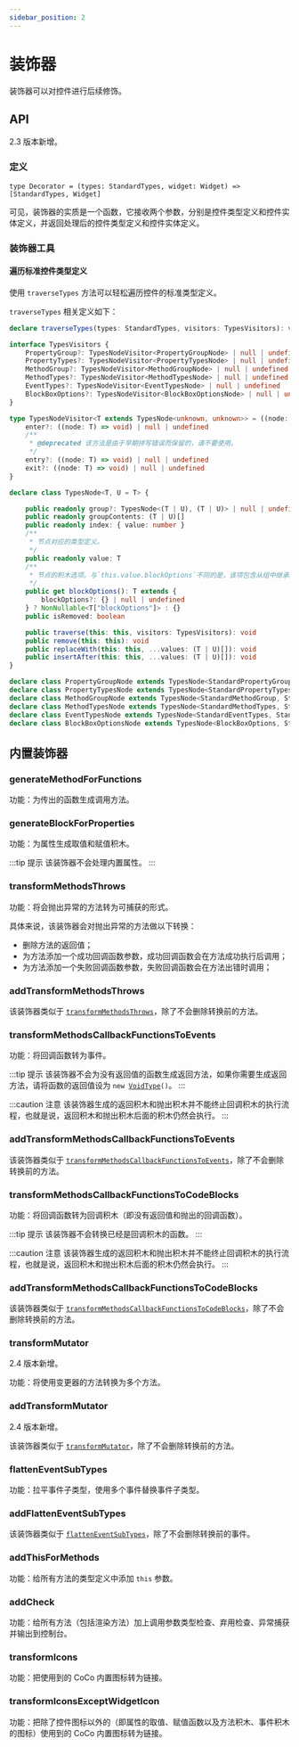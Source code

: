 ```yaml
---
sidebar_position: 2
---
```


# 装饰器

装饰器可以对控件进行后续修饰。

## API

2.3 版本新增。

### 定义

```
type Decorator = (types: StandardTypes, widget: Widget) => [StandardTypes, Widget]
```

可见，装饰器的实质是一个函数，它接收两个参数，分别是控件类型定义和控件实体定义，并返回处理后的控件类型定义和控件实体定义。

### 装饰器工具

#### 遍历标准控件类型定义

使用 `traverseTypes` 方法可以轻松遍历控件的标准类型定义。

`traverseTypes` 相关定义如下：

```typescript
declare traverseTypes(types: StandardTypes, visitors: TypesVisitors): void

interface TypesVisitors {
    PropertyGroup?: TypesNodeVisitor<PropertyGroupNode> | null | undefined
    PropertyTypes?: TypesNodeVisitor<PropertyTypesNode> | null | undefined
    MethodGroup?: TypesNodeVisitor<MethodGroupNode> | null | undefined
    MethodTypes?: TypesNodeVisitor<MethodTypesNode> | null | undefined
    EventTypes?: TypesNodeVisitor<EventTypesNode> | null | undefined
    BlockBoxOptions?: TypesNodeVisitor<BlockBoxOptionsNode> | null | undefined
}

type TypesNodeVisitor<T extends TypesNode<unknown, unknown>> = ((node: T) => void) | {
    enter?: ((node: T) => void) | null | undefined
    /**
     * @deprecated 该方法是由于早期拼写错误而保留的，请不要使用。
     */
    entry?: ((node: T) => void) | null | undefined
    exit?: ((node: T) => void) | null | undefined
}

declare class TypesNode<T, U = T> {

    public readonly group?: TypesNode<(T | U), (T | U)> | null | undefined
    public readonly groupContents: (T | U)[]
    public readonly index: { value: number }
    /**
     * 节点对应的类型定义。
     */
    public readonly value: T
    /**
     * 节点的积木选项。与`this.value.blockOptions`不同的是，该项包含从组中继承的积木选项。
     */
    public get blockOptions(): T extends {
        blockOptions?: {} | null | undefined
    } ? NonNullable<T["blockOptions"]> : {}
    public isRemoved: boolean

    public traverse(this: this, visitors: TypesVisitors): void
    public remove(this: this): void
    public replaceWith(this: this, ...values: (T | U)[]): void
    public insertAfter(this: this, ...values: (T | U)[]): void
}

declare class PropertyGroupNode extends TypesNode<StandardPropertyGroup, StandardPropertiesItem> {}
declare class PropertyTypesNode extends TypesNode<StandardPropertyTypes, StandardPropertiesItem> {}
declare class MethodGroupNode extends TypesNode<StandardMethodGroup, StandardMethodsItem> {}
declare class MethodTypesNode extends TypesNode<StandardMethodTypes, StandardMethodsItem> {}
declare class EventTypesNode extends TypesNode<StandardEventTypes, StandardMethodsItem> {}
declare class BlockBoxOptionsNode extends TypesNode<BlockBoxOptions, StandardMethodsItem> {}
```

## 内置装饰器

### generateMethodForFunctions

功能：为传出的函数生成调用方法。

### generateBlockForProperties

功能：为属性生成取值和赋值积木。

:::tip 提示
该装饰器不会处理内置属性。
:::

### transformMethodsThrows

功能：将会抛出异常的方法转为可捕获的形式。

具体来说，该装饰器会对抛出异常的方法做以下转换：

- 删除方法的返回值；
- 为方法添加一个成功回调函数参数，成功回调函数会在方法成功执行后调用；
- 为方法添加一个失败回调函数参数，失败回调函数会在方法出错时调用；

### addTransformMethodsThrows

该装饰器类似于 [`transformMethodsThrows`](#transformmethodsthrows)，除了不会删除转换前的方法。

### transformMethodsCallbackFunctionsToEvents

功能：将回调函数转为事件。

:::tip 提示
该装饰器不会为没有返回值的函数生成返回方法，如果你需要生成返回方法，请将函数的返回值设为 <code>new [VoidType](../../api/types/type#voidtype)()</code>。
:::

:::caution 注意
该装饰器生成的返回积木和抛出积木并不能终止回调积木的执行流程，也就是说，返回积木和抛出积木后面的积木仍然会执行。
:::

### addTransformMethodsCallbackFunctionsToEvents

该装饰器类似于 [`transformMethodsCallbackFunctionsToEvents`](#transformmethodscallbackfunctionstoevents)，除了不会删除转换前的方法。

### transformMethodsCallbackFunctionsToCodeBlocks

功能：将回调函数转为回调积木（即没有返回值和抛出的回调函数）。

:::tip 提示
该装饰器不会转换已经是回调积木的函数。
:::

:::caution 注意
该装饰器生成的返回积木和抛出积木并不能终止回调积木的执行流程，也就是说，返回积木和抛出积木后面的积木仍然会执行。
:::

### addTransformMethodsCallbackFunctionsToCodeBlocks

该装饰器类似于 [`transformMethodsCallbackFunctionsToCodeBlocks`](#transformmethodscallbackfunctionstocodeblocks)，除了不会删除转换前的方法。

### transformMutator

2.4 版本新增。

功能：将使用变更器的方法转换为多个方法。

### addTransformMutator

2.4 版本新增。

该装饰器类似于 [`transformMutator`](#transformmutator)，除了不会删除转换前的方法。

### flattenEventSubTypes

功能：拉平事件子类型，使用多个事件替换事件子类型。

### addFlattenEventSubTypes

该装饰器类似于 [`flattenEventSubTypes`](#flatteneventsubtypes)，除了不会删除转换前的事件。

### addThisForMethods

功能：给所有方法的类型定义中添加 `this` 参数。

### addCheck

功能：给所有方法（包括渲染方法）加上调用参数类型检查、弃用检查、异常捕获并输出到控制台。

### transformIcons

功能：把使用到的 CoCo 内置图标转为链接。

### transformIconsExceptWidgetIcon

功能：把除了控件图标以外的（即属性的取值、赋值函数以及方法积木、事件积木的图标）使用到的 CoCo 内置图标转为链接。
